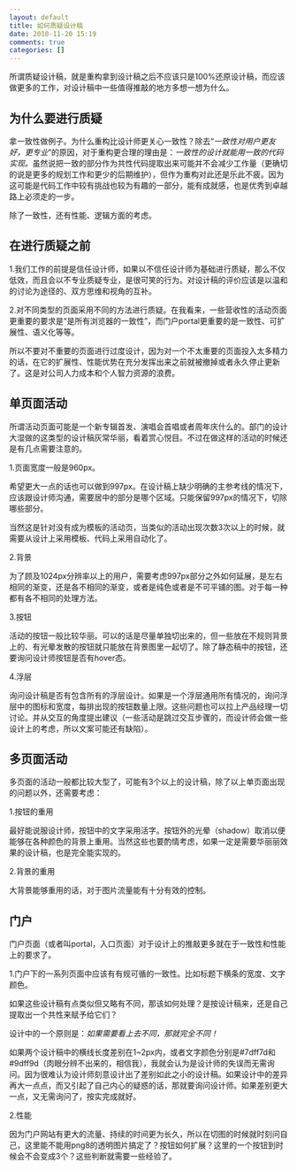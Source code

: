```yaml
---
layout: default
title: 如何质疑设计稿
date: 2010-11-20 15:19
comments: true
categories: []
---
```

所谓质疑设计稿，就是重构拿到设计稿之后不应该只是100%还原设计稿，而应该做更多的工作，对设计稿中一些值得推敲的地方多想一想为什么。
<h2>为什么要进行质疑</h2>
拿一致性做例子。为什么重构比设计师更关心一致性？除去“<em>一致性对用户更友好，更专业</em>”的原因，对于重构更合理的理由是：<em>一致性的设计就能用一致的代码实现。</em>虽然说把一致的部分作为共性代码提取出来可能并不会减少工作量（更确切的说是更多的规划工作和更少的后期维护），但作为重构对此还是乐此不疲。因为这可能是代码工作中较有挑战也较为有趣的一部分，能有成就感，也是优秀到卓越路上必须走的一步。

除了一致性，还有性能、逻辑方面的考虑。
<h2>在进行质疑之前</h2>
1.我们工作的前提是信任设计师，如果以不信任设计师为基础进行质疑，那么不仅低效，而且会以不专业质疑专业，是很可笑的行为。对设计稿的评价应该是以温和的讨论为途径的、双方思维和视角的互补。

2.对不同类型的页面采用不同的方法进行质疑。在我看来，一些营收性的活动页面更重要的要求是“是所有浏览器的一致性”，而门户portal更重要的是一致性、可扩展性、语义化等等。

所以不要对不重要的页面进行过度设计，因为对一个不太重要的页面投入太多精力的话，在它的扩展性、性能优势在充分发挥出来之前就被撤掉或者永久停止更新了。这是对公司人力成本和个人智力资源的浪费。
<h2>单页面活动</h2>
所谓活动页面可能是一个新专辑首发、演唱会首唱或者周年庆什么的。部门的设计大湿做的这类型的设计稿灰常华丽，看着赏心悦目。不过在做这样的活动的时候还是有几点需要注意的。

1.页面宽度一般是960px。

希望更大一点的话也可以做到997px。在设计稿上缺少明确的主参考线的情况下，应该跟设计师沟通，需要居中的部分是哪个区域。只能保留997px的情况下，切除哪些部分。

当然这是针对没有成为模板的活动页，当类似的活动出现次数3次以上的时候，就需要从设计上采用模板、代码上采用自动化了。

2.背景

为了顾及1024px分辨率以上的用户，需要考虑997px部分之外如何延展，是左右相同的渐变，还是各不相同的渐变，或者是纯色或者是不可平铺的图。对于每一种都有各不相同的处理方法。

3.按钮

活动的按钮一般比较华丽。可以的话是尽量单独切出来的，但一些放在不规则背景上的、有光晕发散的按钮就只能放在背景图里一起切了。除了静态稿中的按钮，还要询问设计师按钮是否有hover态。

4.浮层

询问设计稿是否有包含所有的浮层设计。如果是一个浮层通用所有情况的，询问浮层中的图标和宽度，每排出现的按钮数量上限。这些问题也可以拉上产品经理一切讨论。并从交互的角度提出建议（一些活动是跳过交互步骤的，而设计师会做一些设计上的考虑，所以文案可能还有缺陷）。
<h2>多页面活动</h2>
多页面的活动一般都比较大型了，可能有3个以上的设计稿，除了以上单页面出现的问题以外，还需要考虑：

1.按钮的重用

最好能说服设计师，按钮中的文字采用活字。按钮外的光晕（shadow）取消以便能够在各种颜色的背景上重用。当然这些也要酌情考虑，如果一定是需要华丽丽效果的设计稿，也是完全能实现的。

2.背景的重用

大背景能够重用的话，对于图片流量能有十分有效的控制。
<h2>门户</h2>
门户页面（或者叫portal，入口页面）对于设计上的推敲更多就在于一致性和性能上的要求了。

1.门户下的一系列页面中应该有有规可循的一致性。比如标题下横条的宽度、文字颜色。

如果这些设计稿有点类似但又略有不同，那该如何处理？是按设计稿来，还是自己提取出一个共性来赋予给它们？

设计中的一个原则是：<em>如果需要看上去不同，那就完全不同！</em>

如果两个设计稿中的横线长度差别在1~2px内，或者文字颜色分别是#7dff7d和#9dff9d（肉眼分辨不出来的，相信我），我就会认为是设计师的失误而无需询问。因为很难认为设计师刻意设计出了差别如此之小的设计稿。如果设计中的差异再大一点点，而又引起了自己内心的疑惑的话，那就要询问设计师。如果差别更大一点，又无需询问了，按实完成就好。

2.性能

因为门户网站有更大的流量、持续的时间更为长久，所以在切图的时候就时刻问自己，这里能不能用png8的透明图片搞定了？按钮如何扩展？这里的一个按钮到时候会不会变成3个？这些判断就需要一些经验了。
